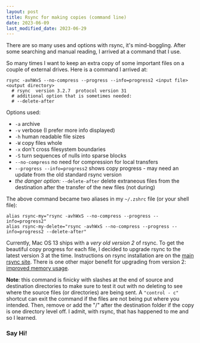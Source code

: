 ```yaml
---
layout: post
title: Rsync for making copies (command line)
date: 2023-06-09
last_modified_date: 2023-06-29
---
```


There are so many uses and options with rsync, it's mind-boggling. After some searching and manual reading, I arrived at a command that I use.

So many times I want to keep an extra copy of some important files on a couple of external drives. Here is a command I arrived at:

```
rsync -avhWxS --no-compress --progress --info=progress2 <input file> <output directory>
  # rsync  version 3.2.7  protocol version 31
  # additional option that is sometimes needed:
  # --delete-after
```

Options used:
* `-a` archive
* `-v` verbose (I prefer more info displayed)
* `-h` human readable file sizes
* `-W` copy files whole
* `-x` don't cross filesystem boundaries
* `-S` turn sequences of nulls into sparse blocks
* `--no-compress` no need for compression for local transfers
* `--progress --info=progress2` shows copy progress - may need an update from the old standard rsync version
* _the danger option:_ `--delete-after` delete extraneous files from the destination after the transfer of the new files (not during)

The above command became two aliases in my `~/.zshrc` file (or your shell file):
```
alias rsync-my="rsync -avhWxS --no-compress --progress --info=progress2"
alias rsync-my-delete="rsync -avhWxS --no-compress --progress --info=progress2 --delete-after"
```

Currently, Mac OS 13 ships with a _very old version 2_ of rsync. To get the beautiful copy progress for each file, I decided to upgrade rsync to the latest version 3 at the time. Instructions on rsync installation are on the [main rsync site]. There is one other major benefit for upgrading from version 2: [improved memory usage].

**Note**: this command is finicky with slashes at the end of source and destination directories to make sure to test it out with no deleting to see where the source files (or directories) are being sent. A `"control - c"` shortcut can exit the command if the files are not being put where you intended. Then, remove or add the "/" after the destination folder if the copy is one directory level off. I admit, with rsync, that has happened to me and so I learned.

### Say Hi!

<span class="nocomment">
  <script src="https://nocomment.fiatjaf.com/embed.js" id="nocomment" data-owner="npub1vy40z9dxr943vkz6xp54elflf7hxcly46q2qwcpvzfy47qq3syxqqchgk3" data-custom-base="note1xskj4e3krta648m5tmzfga2hth52p8st2f292d0kyvxf5mn9vftqxlxc93"></script>
</span>

[main rsync site]: https://rsync.samba.org
[improved memory usage]: https://rsync.samba.org/FAQ.html#4
